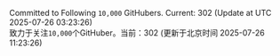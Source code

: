 Committed to Following `10,000` GitHubers. Current: <!-- FOLLOWING_COUNT -->302<!-- FOLLOWING_COUNT --> (Update at UTC <!-- LAST_UPDATED -->2025-07-26 03:23:26<!-- LAST_UPDATED -->)<br>
致力于关注`10,000`个GitHuber。当前：<!-- FOLLOWING_COUNT -->302<!-- FOLLOWING_COUNT --> (更新于北京时间 <!-- LAST_UPDATED_CST -->2025-07-26 11:23:26<!-- LAST_UPDATED_CST -->)
